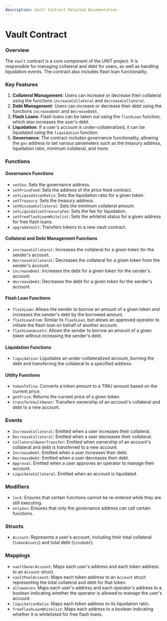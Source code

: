 ```yaml
---
description: Vault Contract Detailed Documentation
---
```


# Vault Contract

### Overview

The `Vault` contract is a core component of the UNIT project. It is responsible for managing collateral and debt for users, as well as handling liquidation events. The contract also includes flash loan functionality.

### Key Features

1. **Collateral Management**: Users can increase or decrease their collateral using the functions `increaseCollateral` and `decreaseCollateral`.
2. **Debt Management**: Users can increase or decrease their debt using the functions `increaseDebt` and `decreaseDebt`.
3. **Flash Loans**: Flash loans can be taken out using the `flashLoan` function, which also increases the user's debt.
4. **Liquidation**: If a user's account is under-collateralized, it can be liquidated using the `liquidation` function.
5. **Governance**: The contract includes governance functionality, allowing the `gov` address to set various parameters such as the treasury address, liquidation ratio, minimum collateral, and more.

### Functions

#### Governance Functions

* `setGov`: Sets the governance address.
* `setPriceFeed`: Sets the address of the price feed contract.
* `setLiquidationRatio`: Sets the liquidation ratio for a given token.
* `setTreasury`: Sets the treasury address.
* `setMinimumCollateral`: Sets the minimum collateral amount.
* `setLiquidationTreasuryFee`: Sets the fee for liquidation.
* `setFreeFlashLoanWhitelist`: Sets the whitelist status for a given address for free flash loans.
* `upgradeVault`: Transfers tokens to a new vault contract.

#### Collateral and Debt Management Functions

* `increaseCollateral`: Increases the collateral for a given token for the sender's account.
* `decreaseCollateral`: Decreases the collateral for a given token from the sender's account.
* `increaseDebt`: Increases the debt for a given token for the sender's account.
* `decreaseDebt`: Decreases the debt for a given token for the sender's account.

#### Flash Loan Functions

* `flashLoan`: Allows the sender to borrow an amount of a given token and increases the sender's debt by the borrowed amount.
* `flashLoanFrom`: Similar to `flashLoan`, but allows an approved operator to initiate the flash loan on behalf of another account.
* `flashLoanAssets`: Allows the sender to borrow an amount of a given token without increasing the sender's debt.

#### Liquidation Functions

* `liquidation`: Liquidates an under-collateralized account, burning the debt and transferring the collateral to a specified address.

#### Utility Functions

* `tokenToTinu`: Converts a token amount to a TINU amount based on the current price.
* `getPrice`: Returns the current price of a given token.
* `transferVaultOwner`: Transfers ownership of an account's collateral and debt to a new account.

### Events

* `IncreaseCollateral`: Emitted when a user increases their collateral.
* `DecreaseCollateral`: Emitted when a user decreases their collateral.
* `CollateralOwnerTransfer`: Emitted when ownership of an account's collateral and debt is transferred to a new account.
* `IncreaseDebt`: Emitted when a user increases their debt.
* `DecreaseDebt`: Emitted when a user decreases their debt.
* `Approval`: Emitted when a user approves an operator to manage their account.
* `LiquidateCollateral`: Emitted when an account is liquidated.

### Modifiers

* `lock`: Ensures that certain functions cannot be re-entered while they are still executing.
* `onlyGov`: Ensures that only the governance address can call certain functions.

### Structs

* `Account`: Represents a user's account, including their total collateral (`tokenAssets`) and total debt (`tinuDebt`).

### Mappings

* `vaultOwnerAccount`: Maps each user's address and each token address to an `Account` struct.
* `vaultPoolAccount`: Maps each token address to an `Account` struct representing the total collateral and debt for that token.
* `allowances`: Maps each user's address and each operator's address to a boolean indicating whether the operator is allowed to manage the user's account.
* `liquidationRatio`: Maps each token address to its liquidation ratio.
* `freeFlashLoanWhitelist`: Maps each address to a boolean indicating whether it is whitelisted for free flash loans.
